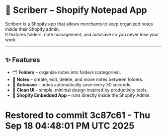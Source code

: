 # 📓 Scriberr – Shopify Notepad App

Scriberr is a Shopify app that allows merchants to keep organized notes inside their Shopify admin.  
It features folders, note management, and autosave so you never lose your work.

---

## ✨ Features
- 🗂 **Folders** – organize notes into folders (categories).  
- 📝 **Notes** – create, edit, delete, and move notes between folders.  
- 💾 **Autosave** – notes automatically save every 30 seconds.  
- 🎨 **Clean UI** – simple, minimal design inspired by productivity tools.  
- 🔗 **Shopify Embedded App** – runs directly inside the Shopify Admin.
# Restored to commit 3c87c61 - Thu Sep 18 04:48:01 PM UTC 2025
